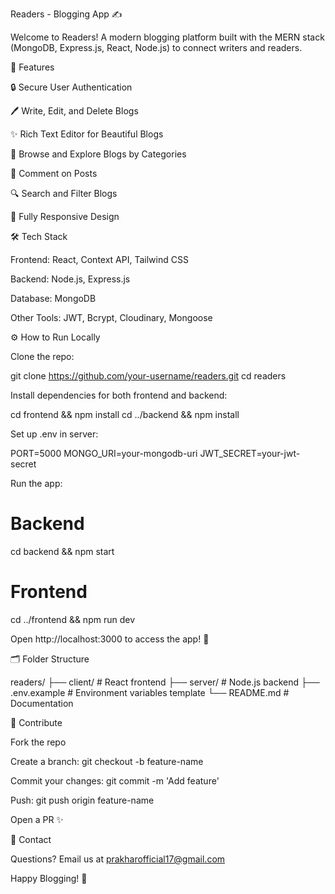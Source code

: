 Readers - Blogging App ✍️

Welcome to Readers! A modern blogging platform built with the MERN stack (MongoDB, Express.js, React, Node.js) to connect writers and readers.

🚀 Features

🔒 Secure User Authentication

🖊️ Write, Edit, and Delete Blogs

✨ Rich Text Editor for Beautiful Blogs

📖 Browse and Explore Blogs by Categories

💬 Comment on Posts

🔍 Search and Filter Blogs

📱 Fully Responsive Design

🛠️ Tech Stack

Frontend: React, Context API, Tailwind CSS

Backend: Node.js, Express.js

Database: MongoDB

Other Tools: JWT, Bcrypt, Cloudinary, Mongoose

⚙️ How to Run Locally

Clone the repo:

git clone https://github.com/your-username/readers.git
cd readers

Install dependencies for both frontend and backend:

cd frontend && npm install
cd ../backend && npm install

Set up .env in server:

PORT=5000
MONGO_URI=your-mongodb-uri
JWT_SECRET=your-jwt-secret

Run the app:

# Backend
cd backend && npm start

# Frontend
cd ../frontend && npm run dev

Open http://localhost:3000 to access the app! 🎉

🗂️ Folder Structure

readers/
├── client/       # React frontend
├── server/       # Node.js backend
├── .env.example  # Environment variables template
└── README.md     # Documentation

🤝 Contribute

Fork the repo

Create a branch: git checkout -b feature-name

Commit your changes: git commit -m 'Add feature'

Push: git push origin feature-name

Open a PR ✨

📧 Contact

Questions? Email us at prakharofficial17@gmail.com 

Happy Blogging! 🌟

